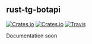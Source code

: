 ## rust-tg-botapi
[![Crates.io](https://img.shields.io/crates/v/tg_botapi.svg)]()
[![Crates.io](https://img.shields.io/crates/l/tg_botapi.svg)]()
[![Travis](https://img.shields.io/travis/JuanPotato/rust-tg-botapi.svg)]()

Documentation soon
